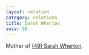 ```yaml
---
layout: relation
category: relations
title: Sarah Wherton
sosa: 99
---
```


Mother of [(49) Sarah Wherton](/49-sarah-wherton/).
